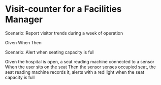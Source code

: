 # Visit-counter for a Facilities Manager

Scenario: Report visitor trends during a week of operation

  Given
  When
  Then

Scenario: Alert when seating capacity is full

  Given the hospital is open, a seat reading machine connected to a sensor
  When the user sits on the seat
  Then the sensor senses occupied seat,
  the seat reading machine records it, alerts with a red light when the seat
  capacity is full

